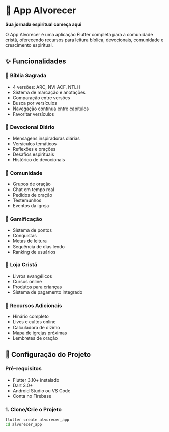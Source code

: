 # 🌅 App Alvorecer

**Sua jornada espiritual começa aqui**

O App Alvorecer é uma aplicação Flutter completa para a comunidade cristã, oferecendo recursos para leitura bíblica, devocionais, comunidade e crescimento espiritual.

## ✨ Funcionalidades

### 📖 **Bíblia Sagrada**
- 4 versões: ARC, NVI ACF, NTLH
- Sistema de marcação e anotações
- Comparação entre versões
- Busca por versículos
- Navegação contínua entre capítulos
- Favoritar versículos

### 🌅 **Devocional Diário**
- Mensagens inspiradoras diárias
- Versículos temáticos
- Reflexões e orações
- Desafios espirituais
- Histórico de devocionais

### 👥 **Comunidade**
- Grupos de oração
- Chat em tempo real
- Pedidos de oração
- Testemunhos
- Eventos da igreja

### 🎯 **Gamificação**
- Sistema de pontos
- Conquistas
- Metas de leitura
- Sequência de dias lendo
- Ranking de usuários

### 🛒 **Loja Cristã**
- Livros evangélicos
- Cursos online
- Produtos para crianças
- Sistema de pagamento integrado

### 🎵 **Recursos Adicionais**
- Hinário completo
- Lives e cultos online
- Calculadora de dízimo
- Mapa de igrejas próximas
- Lembretes de oração

## 🚀 Configuração do Projeto

### **Pré-requisitos**
- Flutter 3.10+ instalado
- Dart 3.0+
- Android Studio ou VS Code
- Conta no Firebase

### **1. Clone/Crie o Projeto**
```bash
flutter create alvorecer_app
cd alvorecer_app

